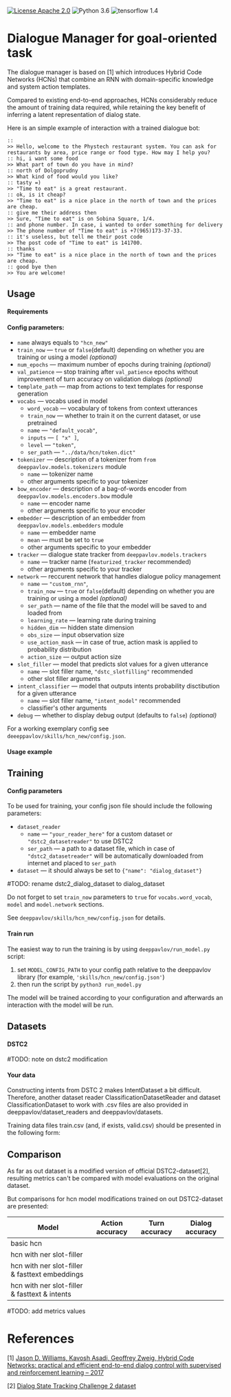 [![License Apache 2.0](https://img.shields.io/badge/license-Apache%202.0-blue.svg)](/LICENSE.txt)
![Python 3.6](https://img.shields.io/badge/python-3.6-green.svg)
![tensorflow 1.4](https://img.shields.io/badge/tensorflow-1.4-green.svg)

# Dialogue Manager for goal-oriented task 


The dialogue manager is based on [1] which introduces Hybrid Code Networks (HCNs) that combine an RNN with domain-specific knowledge and system action templates.

Compared to existing end-to-end approaches, HCNs considerably reduce the amount of training data required, while retaining the key benefit of inferring a latent representation of dialog state.

Here is an simple example of interaction with a trained dialogue bot:

```
::
>> Hello, welcome to the Phystech restaurant system. You can ask for restaurants by area, price range or food type. How may I help you?
:: hi, i want some food
>> What part of town do you have in mind?
:: north of Dolgoprudny
>> What kind of food would you like?
:: tasty =)
>> "Time to eat" is a great restaurant.
:: ok, is it cheap?
>> "Time to eat" is a nice place in the north of town and the prices are cheap.
:: give me their address then
>> Sure, "Time to eat" is on Sobina Square, 1/4.
:: and phone number. In case, i wanted to order something for delivery
>> The phone number of "Time to eat" is +7(965)173-37-33.
:: it's useless, but tell me their post code
>> The post code of "Time to eat" is 141700.
:: thanks
>> "Time to eat" is a nice place in the north of town and the prices are cheap.
:: good bye then
>> You are welcome!
```

## Usage

#### Requirements

#### Config parameters:
* `name` always equals to `"hcn_new"`
* `train_now` — `true` or `false`(default) depending on whether you are training or using a model _(optional)_
* `num_epochs` — maximum number of epochs during training _(optional)_
* `val_patience` — stop training after `val_patience` epochs without improvement of turn accuracy on validation dialogs _(optional)_
* `template_path` — map from actions to text templates for response generation
* `vocabs` — vocabs used in model
   * `word_vocab` — vocabulary of tokens from context utterances
   * `train_now` — whether to train it on the current dataset, or use pretrained
   * `name` — `"default_vocab"`,
   * `inputs` — `[ "x" ]`,
   * `level` — `"token"`,
   * `ser_path` — `"../data/hcn/token.dict"`
* `tokenizer` — description of a tokenizer from `from deeppavlov.models.tokenizers` module
   * `name` — tokenizer name
   * other arguments specific to your tokenizer
* `bow_encoder` — description of a bag-of-words encoder from `deeppavlov.models.encoders.bow` module
   * `name` — encoder name
   * other arguments specific to your encoder
* `embedder` — description of an embedder from `deeppavlov.models.embedders` module
   * `name` — embedder name
   * `mean` — must be set to `true`
   * other arguments specific to your embedder
* `tracker` — dialogue state tracker from `deeppavlov.models.trackers`
   * `name` — tracker name (`featurized_tracker` recommended)
   * other arguments specific to your tracker
* `network` — reccurent network that handles dialogue policy management
   * `name` — `"custom_rnn"`,
   * `train_now` — `true` or `false`(default) depending on whether you are training or using a model _(optional)_
   * `ser_path` — name of the file that the model will be saved to and loaded from
   * `learning_rate` — learning rate during training
   * `hidden_dim` — hidden state dimension
   * `obs_size` — input observation size
   * `use_action_mask` — in case of true, action mask is applied to probability distribution
   * `action_size` — output action size
* `slot_filler` — model that predicts slot values for a given utterance
   * `name` — slot filler name, `"dstc_slotfilling"` recommended
   * other slot filler arguments
* `intent_classifier` — model that outputs intents probability disctibution for a given utterance
   * `name` — slot filler name, `"intent_model"` recommended
   * classifier's other arguments
* `debug` — whether to display debug output (defaults to `false`) _(optional)_

For a working exemplary config see `deeeppavlov/skills/hcn_new/config.json`.

#### Usage example

## Training

#### Config parameters

To be used for training, your config json file should include the following parameters:

* `dataset_reader`
   * `name` — `"your_reader_here"` for a custom dataset or `"dstc2_datasetreader"` to use DSTC2
   * `ser_path` — a path to a dataset file, which in case of `"dstc2_datasetreader"` will be automatically downloaded from 
   internet and placed to `ser_path`
* `dataset` — it should always be set to `{"name": "dialog_dataset"}`

#TODO: rename dstc2_dialog_dataset to dialog_dataset

Do not forget to set `train_now` parameters to `true` for `vocabs.word_vocab`, `model` and `model.network` sections.

See `deeppavlov/skills/hcn_new/config.json` for details.

#### Train run

The easiest way to run the training is by using `deeppavlov/run_model.py` script:

1. set `MODEL_CONFIG_PATH` to your config path relative to the deeppavlov library
(for example, `'skills/hcn_new/config.json'`)
2. then run the script by `python3 run_model.py`

The model will be trained according to your configuration and afterwards an interaction with the model will be run.

## Datasets

#### DSTC2

#TODO: note on dstc2 modification

#### Your data

Constructing intents from DSTC 2 makes IntentDataset a bit difficult. Therefore, another dataset reader ClassificationDatasetReader and dataset ClassificationDataset to work with .csv files are also provided in deeppavlov/dataset_readers and deeppavlov/datasets.

Training data files train.csv (and, if exists, valid.csv) should be presented in the following form:

## Comparison

As far as out dataset is a modified version of official DSTC2-dataset[2], resulting metrics can't be compared with model evaluations on the original dataset.

But comparisons for hcn model modifications trained on out DSTC2-dataset are presented:

|                   Model                      |  Action accuracy  |  Turn accuracy  |  Dialog accuracy |
|----------------------------------------------|-------------------|-----------------|------------------|
|basic hcn			                             |                   |                 |                  |
|hcn with ner slot-filler			              |                   |                 |                  |
|hcn with ner slot-filler & fasttext embeddings|                   |                 |                  |
|hcn with ner slot-filler & fasttext & intents |                   |                 |                  |

#TODO: add metrics values

# References

[1] [Jason D. Williams, Kavosh Asadi, Geoffrey Zweig, Hybrid Code Networks: practical and efficient end-to-end dialog control with supervised and reinforcement learning – 2017](https://arxiv.org/abs/1702.03274)

[2] [Dialog State Tracking Challenge 2 dataset](http://camdial.org/~mh521/dstc/)
